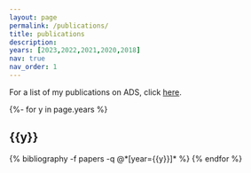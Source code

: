 ```yaml
---
layout: page
permalink: /publications/
title: publications
description: 
years: [2023,2022,2021,2020,2018]
nav: true
nav_order: 1
---
```

<!-- _pages/publications.md -->

For a list of my publications on ADS, click <a href="https://ui.adsabs.harvard.edu/public-libraries/WFVqdmu0SICtE0ecgKoKYg">here</a>.

<div class="publications">

{%- for y in page.years %}
  <h2 class="year">{{y}}</h2>
  {% bibliography -f papers -q @*[year={{y}}]* %}
{% endfor %}

</div>
